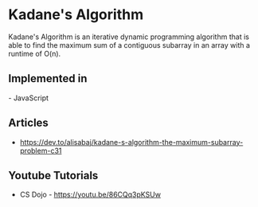 # Kadane's Algorithm

 Kadane's Algorithm is an iterative dynamic programming algorithm that is able to find the maximum sum of a contiguous subarray in an array with a runtime of O(n).
 
 <h2> Implemented in </h2>
 - JavaScript
 
 <h2> Articles </h2>
 
 - https://dev.to/alisabaj/kadane-s-algorithm-the-maximum-subarray-problem-c31
 
 <h2> Youtube Tutorials </h2>
 
 - CS Dojo - https://youtu.be/86CQq3pKSUw 
